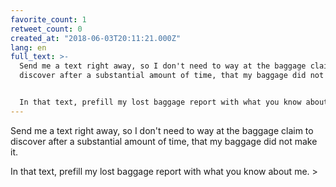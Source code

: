 ```yaml
---
favorite_count: 1
retweet_count: 0
created_at: "2018-06-03T20:11:21.000Z"
lang: en
full_text: >-
  Send me a text right away, so I don't need to way at the baggage claim to
  discover after a substantial amount of time, that my baggage did not make it.


  In that text, prefill my lost baggage report with what you know about me. &gt;
---
```


Send me a text right away, so I don't need to way at the baggage claim to
discover after a substantial amount of time, that my baggage did not make it.

In that text, prefill my lost baggage report with what you know about me. &gt;
